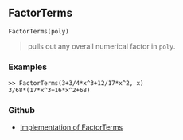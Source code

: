 ## FactorTerms 

```
FactorTerms(poly)
```

> pulls out any overall numerical factor in `poly`.

### Examples

```
>> FactorTerms(3+3/4*x^3+12/17*x^2, x)
3/68*(17*x^3+16*x^2+68)
```

### Github

* [Implementation of FactorTerms](https://github.com/axkr/symja_android_library/blob/master/symja_android_library/matheclipse-core/src/main/java/org/matheclipse/core/builtin/Algebra.java#L2576) 
